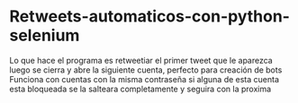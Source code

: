 # Retweets-automaticos-con-python-selenium
Lo que hace el programa es retweetiar el primer tweet que le aparezca luego se cierra y abre la siguiente cuenta, perfecto para creación de bots 
Funciona con cuentas con la misma contraseña si alguna de esta cuenta esta bloqueada se la salteara completamente y seguira con la proxima
